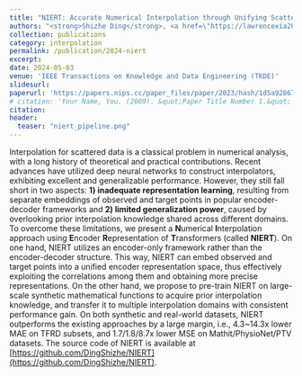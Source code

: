 ```yaml
---
title: "NIERT: Accurate Numerical Interpolation through Unifying Scattered Data Representations using Transformer Encoder"
authors: "<strong>Shizhe Ding</strong>, <a href=\"https://lawrencexia2008.github.io/\">Boyang Xia</a>, Milong Ren and <a href=\"https://people.ucas.edu.cn/~dbu?language=en/\">Dongbo Bu</a>"
collection: publications
category: interpolation
permalink: /publication/2024-niert
excerpt: 
date: 2024-05-03
venue: 'IEEE Transactions on Knowledge and Data Engineering (TKDE)'
slidesurl: 
paperurl: 'https://papers.nips.cc/paper_files/paper/2023/hash/1d5a92867cf463fad136cfa23395840b-Abstract-Conference.html'
# citation: 'Your Name, You. (2009). &quot;Paper Title Number 1.&quot; <i>Journal 1</i>. 1(1).'
citation:
header:
  teaser: "niert_pipeline.png"
---
```


Interpolation for scattered data is a classical problem in numerical analysis, with a long history of theoretical and practical contributions. Recent advances have utilized deep neural networks to construct interpolators, exhibiting excellent and generalizable performance. However, they still fall short in two aspects: **1) inadequate representation learning**, resulting from separate embeddings of observed and target points in popular encoder-decoder frameworks and **2) limited generalization power**, caused by overlooking prior interpolation knowledge shared across different domains. To overcome these limitations, we present a **N**umerical **I**nterpolation approach using **E**ncoder **R**epresentation of **T**ransformers (called **NIERT**). On one hand, NIERT utilizes an encoder-only framework rather than the encoder-decoder structure. This way, NIERT can embed observed and target points into a unified encoder representation space, thus effectively exploiting the correlations among them and obtaining more precise representations.  On the other hand, we propose to pre-train NIERT on large-scale synthetic mathematical functions to acquire prior interpolation knowledge, and transfer it to multiple interpolation domains with consistent performance gain. On both synthetic and real-world datasets, NIERT outperforms the existing approaches by a large margin, i.e., 4.3~14.3x lower MAE on TFRD subsets, and 1.7/1.8/8.7x lower MSE on Mathit/PhysioNet/PTV datasets. The source code of NIERT is available at [https://github.com/DingShizhe/NIERT](https://github.com/DingShizhe/NIERT).